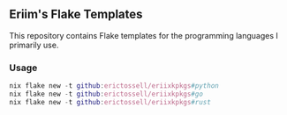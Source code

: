 ## Eriim's Flake Templates

This repository contains Flake templates for the programming languages I primarily use. 


### Usage

```nix
nix flake new -t github:erictossell/eriixkpkgs#python
nix flake new -t github:erictossell/eriixkpkgs#go
nix flake new -t github:erictossell/eriixkpkgs#rust
```

